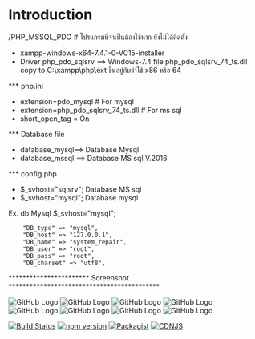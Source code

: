 Introduction
============
/PHP_MSSQL_PDO  # โปรแกรมที่จำเป็นต้องใช้หาก ยังไม่ได้ติดตั้ง
 - xampp-windows-x64-7.4.1-0-VC15-installer
 - Driver php_pdo_sqlsrv ==> Windows-7.4 file  php_pdo_sqlsrv_74_ts.dll  
       copy to C:\xampp\php\ext  ขึ้นอยู่กับว่าใช้ x86 หรือ 64 
      
 
*** php.ini
- extension=pdo_mysql # For mysql
- extension=php_pdo_sqlsrv_74_ts.dll # For ms sql
- short_open_tag = On

*** Database file 
- database_mysql==> Database Mysql
- database_mssql ==> Database MS sql V.2016

*** config.php  
 - $_svhost="sqlsrv";  Database MS sql
 - $_svhost="mysql";  Database mysql
 
Ex. db Mysql
		$_svhost="mysql";
		
		"DB_type" => "mysql",
        "DB_host" => "127.0.0.1",
        "DB_name" => "system_repair",
        "DB_user" => "root",
        "DB_pass" => "root",
        "DB_charset" => "utf8",
        
*********************** Screenshot *******************************************
		
![GitHub Logo](https://github.com/aka1526/system_repaire_mssql/blob/master/screenshot/p1.png)
![GitHub Logo](https://github.com/aka1526/system_repaire_mssql/blob/master/screenshot/p2.png)
![GitHub Logo](https://github.com/aka1526/system_repaire_mssql/blob/master/screenshot/p3.png)
![GitHub Logo](https://github.com/aka1526/system_repaire_mssql/blob/master/screenshot/p4.png)
![GitHub Logo](https://github.com/aka1526/system_repaire_mssql/blob/master/screenshot/p5.png)
![GitHub Logo](https://github.com/aka1526/system_repaire_mssql/blob/master/screenshot/p6.png)
![GitHub Logo](https://github.com/aka1526/system_repaire_mssql/blob/master/screenshot/p7.png)
![GitHub Logo](https://github.com/aka1526/system_repaire_mssql/blob/master/screenshot/p8.png)

[![Build Status](https://img.shields.io/travis/ColorlibHQ/AdminLTE/master.svg)](https://travis-ci.org/ColorlibHQ/AdminLTE)
[![npm version](https://img.shields.io/npm/v/admin-lte/latest.svg)](https://www.npmjs.com/package/admin-lte)
[![Packagist](https://img.shields.io/packagist/v/almasaeed2010/adminlte.svg)](https://packagist.org/packages/almasaeed2010/adminlte)
[![CDNJS](https://img.shields.io/cdnjs/v/admin-lte.svg)](https://cdnjs.com/libraries/admin-lte)

